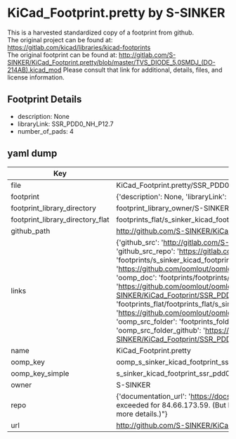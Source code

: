 # KiCad_Footprint.pretty by S-SINKER  
This is a harvested standardized copy of a footprint from github.  
The original project can be found at:  
https://gitlab.com/kicad/libraries/kicad-footprints  
The original footprint can be found at:
http://gitlab.com/S-SINKER/KiCad_Footprint.pretty/blob/master/TVS_DIODE_5.0SMDJ_(DO-214AB).kicad_mod
Please consult that link for additional, details, files, and license information.  
## Footprint Details
* description: None  
* libraryLink: SSR_PDD0_NH_P12.7  
* number_of_pads: 4  
## yaml dump  
| Key | Value |  
| --- | --- |  
| file | KiCad_Footprint.pretty/SSR_PDD0_NH_P12.7.kicad_mod |  
| footprint | {'description': None, 'libraryLink': 'SSR_PDD0_NH_P12.7', 'number_of_pads': 4} |  
| footprint_library_directory | footprint_library_owner/S-SINKER_KiCad_Footprint.pretty |  
| footprint_library_directory_flat | footprints_flat/s_sinker_kicad_footprint_ssr_pdd0_nh_p12_7/working |  
| github_path | http://github.com/S-SINKER/KiCad_Footprint.pretty/blob/master/SSR_PDD0_NH_P12.7.kicad_mod |  
| links | {'github_src': 'http://gitlab.com/S-SINKER/KiCad_Footprint.pretty/blob/master/TVS_DIODE_5.0SMDJ_(DO-214AB).kicad_mod', 'github_src_repo': 'https://gitlab.com/kicad/libraries/kicad-footprints', 'oomp_bot': 'footprints/s_sinker_kicad_footprint_ssr_pdd0_nh_p12_7/working', 'oomp_bot_github': 'https://github.com/oomlout/oomlout_oomp_footprint_bot/tree/main/footprints/s_sinker_kicad_footprint_ssr_pdd0_nh_p12_7/working', 'oomp_doc': 'footprints/footprints/S-SINKER/KiCad_Footprint/SSR_PDD0_NH_P12.7/working/', 'oomp_doc_github': 'https://github.com/oomlout/oomlout_oomp_footprint_doc/tree/main/footprints/footprints/S-SINKER/KiCad_Footprint/SSR_PDD0_NH_P12.7/working', 'oomp_src_flat': 'footprints_flat/footprints_flat/s_sinker_kicad_footprint_ssr_pdd0_nh_p12_7/working', 'oomp_src_flat_github': 'https://github.com/oomlout/oomlout_oomp_footprint_src/tree/main/footprints_flat/s_sinker_kicad_footprint_ssr_pdd0_nh_p12_7/working', 'oomp_src_folder': 'footprints_folder/footprints_folder/S-SINKER/KiCad_Footprint/SSR_PDD0_NH_P12.7/working', 'oomp_src_folder_github': 'https://github.com/oomlout/oomlout_oomp_footprint_src/tree/main/footprints_folder/S-SINKER/KiCad_Footprint/SSR_PDD0_NH_P12.7/working'} |  
| name | KiCad_Footprint.pretty |  
| oomp_key | oomp_s_sinker_kicad_footprint_ssr_pdd0_nh_p12_7 |  
| oomp_key_simple | s_sinker_kicad_footprint_ssr_pdd0_nh_p12_7 |  
| owner | S-SINKER |  
| repo | {'documentation_url': 'https://docs.github.com/rest/overview/resources-in-the-rest-api#rate-limiting', 'message': "API rate limit exceeded for 84.66.173.59. (But here's the good news: Authenticated requests get a higher rate limit. Check out the documentation for more details.)"} |  
| url | http://github.com/S-SINKER/KiCad_Footprint.pretty |  

